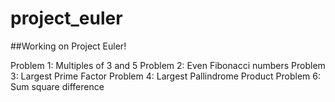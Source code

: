 # project_euler
##Working on Project Euler! 

Problem 1: Multiples of 3 and 5 
Problem 2: Even Fibonacci numbers
Problem 3: Largest Prime Factor
Problem 4: Largest Pallindrome Product
Problem 6: Sum square difference
